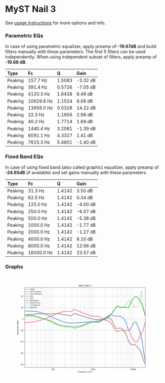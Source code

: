# MyST Nail 3
See [usage instructions](https://github.com/jaakkopasanen/AutoEq#usage) for more options and info.

### Parametric EQs
In case of using parametric equalizer, apply preamp of **-19.67dB** and build filters manually
with these parameters. The first 5 filters can be used independently.
When using independent subset of filters, apply preamp of **-19.68 dB**.

| Type    | Fc         |      Q | Gain     |
|:--------|:-----------|:-------|:---------|
| Peaking | 157.7 Hz   | 1.5083 | -3.32 dB |
| Peaking | 391.4 Hz   | 0.5726 | -7.05 dB |
| Peaking | 4120.3 Hz  | 1.6438 | 8.49 dB  |
| Peaking | 10629.8 Hz | 1.1524 | 8.06 dB  |
| Peaking | 13956.0 Hz | 0.5328 | 14.22 dB |
| Peaking | 22.3 Hz    | 1.1956 | 2.98 dB  |
| Peaking | 40.2 Hz    | 1.7714 | 1.68 dB  |
| Peaking | 1440.4 Hz  | 3.2081 | -1.39 dB |
| Peaking | 6091.1 Hz  | 4.3327 | 1.41 dB  |
| Peaking | 7615.3 Hz  | 5.4801 | -1.40 dB |

### Fixed Band EQs
In case of using fixed band (also called graphic) equalizer, apply preamp of **-24.65dB**
(if available) and set gains manually with these parameters.

| Type    | Fc         |      Q | Gain     |
|:--------|:-----------|:-------|:---------|
| Peaking | 31.3 Hz    | 1.4142 | 3.50 dB  |
| Peaking | 62.5 Hz    | 1.4142 | 0.34 dB  |
| Peaking | 125.0 Hz   | 1.4142 | -4.00 dB |
| Peaking | 250.0 Hz   | 1.4142 | -6.07 dB |
| Peaking | 500.0 Hz   | 1.4142 | -5.38 dB |
| Peaking | 1000.0 Hz  | 1.4142 | -1.77 dB |
| Peaking | 2000.0 Hz  | 1.4142 | -1.27 dB |
| Peaking | 4000.0 Hz  | 1.4142 | 8.10 dB  |
| Peaking | 8000.0 Hz  | 1.4142 | 12.66 dB |
| Peaking | 16000.0 Hz | 1.4142 | 23.57 dB |

### Graphs
![](./MyST%20Nail%203.png)